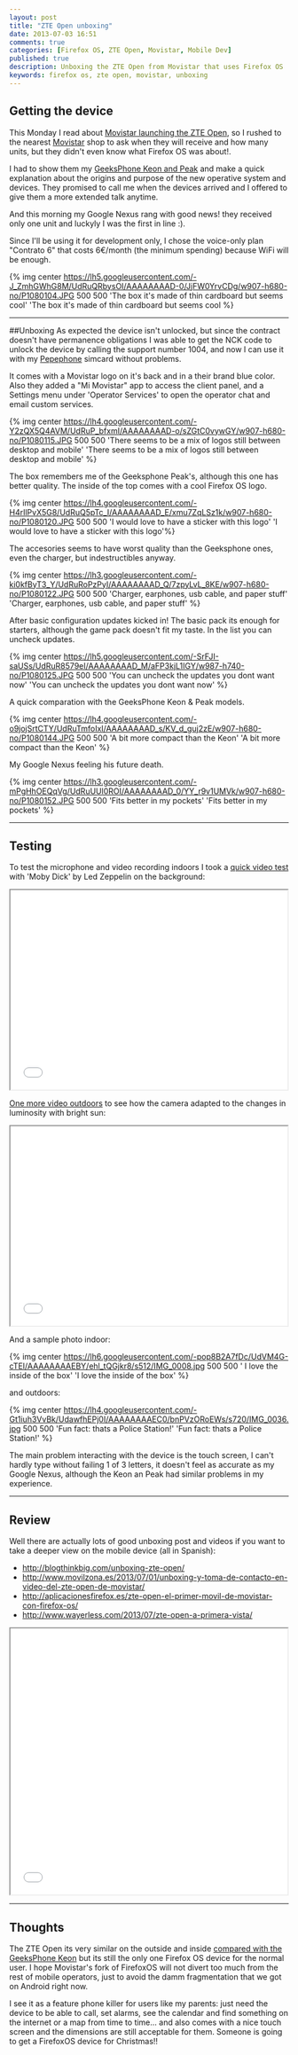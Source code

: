 ```yaml
---
layout: post
title: "ZTE Open unboxing"
date: 2013-07-03 16:51
comments: true
categories: [Firefox OS, ZTE Open, Movistar, Mobile Dev]
published: true
description: Unboxing the ZTE Open from Movistar that uses Firefox OS
keywords: firefox os, zte open, movistar, unboxing
---
```




## Getting the device
This Monday I read about [Movistar launching the ZTE Open](http://firefoxosguide.com/firefox-os/zte-open-to-launch-tomorrow-in-spain-venezuela-colombia-on-15th-july.html/ "Movistar zte open launch"), so I rushed to the nearest [Movistar](http://www.movistar.es "Movistar") shop to ask when they will receive and how many units, but they didn't even know what Firefox OS was about!.

I had to show them my [GeeksPhone Keon and Peak](http://shop.geeksphone.com/en/3-phones "Geeksphone mobiles") and make a quick explanation about the origins and purpose of the new operative system and devices. They promised to call me when the devices arrived and I offered to give them a more extended talk anytime.

And this morning my Google Nexus rang with good news! they received only one unit and luckyly I was the first in line :).

Since I'll be using it for development only, I chose the voice-only plan "Contrato 6" that costs 6€/month (the minimum spending) because WiFi will be enough.

{% img center https://lh5.googleusercontent.com/-J_ZmhGWhG8M/UdRuQRbysOI/AAAAAAAAD-0/JjFW0YrvCDg/w907-h680-no/P1080104.JPG 500 500 'The box it's made of thin cardboard but seems cool' 'The box it's made of thin cardboard but seems cool %}

---
##Unboxing
As expected the device isn't unlocked, but since the contract doesn't have permanence obligations I was able to get the NCK code to unlock the device by calling the support number 1004, and now I can use it with my [Pepephone](https://www.pepephone.com/ "Pepephone") simcard without problems.

It comes with a Movistar logo on it's back and in a their brand blue color. Also they added a "Mi Movistar" app to access the client panel, and a Settings menu under 'Operator Services' to open the operator chat and email custom services.

{% img center https://lh4.googleusercontent.com/-Y2zQX5Q4AVM/UdRuP_bfxmI/AAAAAAAAD-o/sZGtC0vywGY/w907-h680-no/P1080115.JPG 500 500 'There seems to be a mix of logos still between desktop and mobile' 'There seems to be a mix of logos still between desktop and mobile' %}

The box remembers me of the Geeksphone Peak's, although this one has better quality. The inside of the top comes with a cool Firefox OS logo.

{% img center https://lh4.googleusercontent.com/-H4rIlPvX5G8/UdRuQ5pTc_I/AAAAAAAAD_E/xmu7ZqLSz1k/w907-h680-no/P1080120.JPG 500 500 'I would love to have a sticker with this logo' 'I would love to have a sticker with this logo'%}

The accesories seems to have worst quality than the Geeksphone ones, even the charger, but indestructibles anyway.

{% img center https://lh3.googleusercontent.com/-ki0kfByT3_Y/UdRuRoPzPyI/AAAAAAAAD_Q/7zpyLvL_8KE/w907-h680-no/P1080122.JPG 500 500 'Charger, earphones, usb cable, and paper stuff' 'Charger, earphones, usb cable, and paper stuff' %}

After basic configuration updates kicked in! The basic pack its enough for starters, although the game pack doesn't fit my taste. In the list you can uncheck updates.

{% img center https://lh5.googleusercontent.com/-SrFJI-saUSs/UdRuR8579eI/AAAAAAAAD_M/aFP3kjL1IGY/w987-h740-no/P1080125.JPG 500 500 'You can uncheck the updates you dont want now' 'You can uncheck the updates you dont want now' %}

A quick comparation with the GeeksPhone Keon & Peak models.

{% img center https://lh4.googleusercontent.com/-o9jojSrtCTY/UdRuTmfoIxI/AAAAAAAAD_s/KV_d_guj2zE/w907-h680-no/P1080144.JPG 500 500 'A bit more compact than the Keon' 'A bit more compact than the Keon' %}

My Google Nexus feeling his future death.

{% img center https://lh3.googleusercontent.com/-mPgHhOEQqVg/UdRuUUl0ROI/AAAAAAAAD_0/YY_r9v1UMVk/w907-h680-no/P1080152.JPG 500 500 'Fits better in my pockets' 'Fits better in my pockets' %}

---
## Testing

To test the microphone and video recording indoors I took a [quick video test](www.youtube.com/watch?v=x5Ap_CSviQM) with 'Moby Dick' by Led Zeppelin on the background:
<div class="centered">
<iframe width="500" height="360" src="//www.youtube.com/embed/x5Ap_CSviQM?rel=0"  allowfullscreen></iframe>
</div>

[One more video outdoors](www.youtube.com/watch?v=9PVHuJ6A86U) to see how the camera adapted to the changes in luminosity with bright sun:
<div class="centered">
<iframe width="500" height="360" src="//www.youtube.com/embed/9PVHuJ6A86U?rel=0"  allowfullscreen></iframe>
</div>

And a sample photo indoor:

{% img center https://lh6.googleusercontent.com/-pop8B2A7fDc/UdVM4G-cTEI/AAAAAAAAEBY/ehl_tQGjkr8/s512/IMG_0008.jpg 500 500 ' I love the inside of the box' 'I love the inside of the box' %}

and outdoors:

{% img center https://lh4.googleusercontent.com/-Gt1iuh3VvBk/UdawfhEPj0I/AAAAAAAAEC0/bnPVzORoEWs/s720/IMG_0036.jpg 500 500 'Fun fact: thats a Police Station!' 'Fun fact: thats a Police Station!' %}


The main problem interacting with the device is the touch screen, I can't hardly type without failing 1 of 3 letters, it doesn't feel as accurate as my Google Nexus, although the Keon an Peak had similar problems in my experience.

---
## Review

Well there are actually lots of good unboxing post and videos if you want to take a deeper view on the mobile device (all in Spanish):

* http://blogthinkbig.com/unboxing-zte-open/
* http://www.movilzona.es/2013/07/01/unboxing-y-toma-de-contacto-en-video-del-zte-open-de-movistar/
* http://aplicacionesfirefox.es/zte-open-el-primer-movil-de-movistar-con-firefox-os/
* http://www.wayerless.com/2013/07/zte-open-a-primera-vista/

<div class="centered">
<iframe width="500" height="480" src="//www.youtube.com/embed/Wjs3_hY29Q8?rel=0" allowfullscreen></iframe>
</div>

---
## Thoughts
The ZTE Open its very similar on the outside and inside [compared with the GeeksPhone Keon](http://versus.com/en/geeksphone-keon-vs-zte-open) but its still the only one Firefox OS device for the normal user. I hope Movistar's fork of FirefoxOS will not divert too much from the rest of mobile operators, just to avoid the damm fragmentation that we got on Android right now.

I see it as a feature phone killer for users like my parents: just need the device to be able to call, set alarms, see the calendar and find something on the internet or a map from time to time... and also comes with a nice touch screen and the dimensions are still acceptable for them. Someone is going to get a FirefoxOS device for Christmas!!

